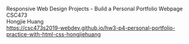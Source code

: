 Responsive Web Design Projects - Build a Personal Portfolio Webpage\
CSC473 \
Hongjie Huang\
https://csc473s2019-webdev.github.io/hw3-p4-personal-portfolio-practice-with-html-css-hongjiehuang
